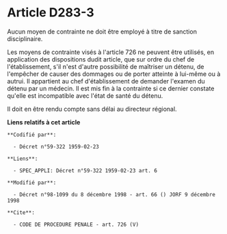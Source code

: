 # Article D283-3

Aucun moyen de contrainte ne doit être employé à titre de sanction disciplinaire.

Les moyens de contrainte visés à l'article 726 ne peuvent être utilisés, en application des dispositions dudit article, que
sur ordre du chef de l'établissement, s'il n'est d'autre possibilité de maîtriser un détenu, de l'empêcher de causer des
dommages ou de porter atteinte à lui-même ou à autrui. Il appartient au chef d'établissement de demander l'examen du détenu
par un médecin. Il est mis fin à la contrainte si ce dernier constate qu'elle est incompatible avec l'état de santé du
détenu.

Il doit en être rendu compte sans délai au directeur régional.

**Liens relatifs à cet article**

	**Codifié par**:

	  - Décret n°59-322 1959-02-23

	**Liens**:

	  - SPEC_APPLI: Décret n°59-322 1959-02-23 art. 6

	**Modifié par**:

	  - Décret n°98-1099 du 8 décembre 1998 - art. 66 () JORF 9 décembre 1998

	**Cite**:

	  - CODE DE PROCEDURE PENALE - art. 726 (V)
